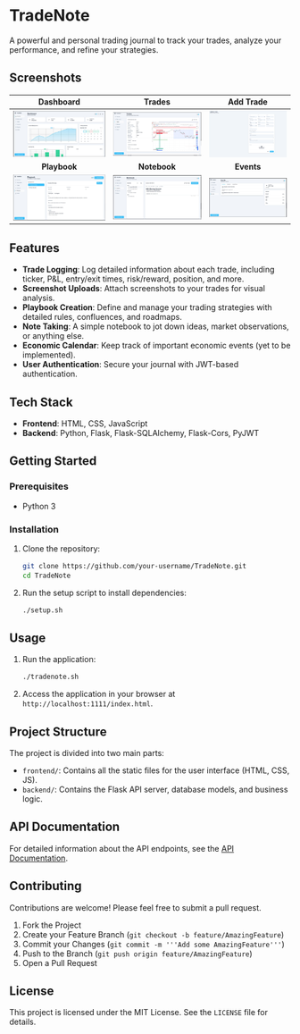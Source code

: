 # TradeNote

A powerful and personal trading journal to track your trades, analyze your performance, and refine your strategies.

## Screenshots

| Dashboard | Trades | Add Trade |
| :---: | :---: | :---: |
| ![Dashboard Screenshot](https://raw.githubusercontent.com/0xRahim/TradeNote/refs/heads/master/screenshots/dashboard.png)| ![Trades](https://raw.githubusercontent.com/0xRahim/TradeNote/refs/heads/master/screenshots/trades.png) | ![Add Trade](https://raw.githubusercontent.com/0xRahim/TradeNote/refs/heads/master/screenshots/add-trades.png) |
| **Playbook** | **Notebook** | **Events** |
| ![Playbook](https://raw.githubusercontent.com/0xRahim/TradeNote/refs/heads/master/screenshots/playbook.png) | ![Notebook](https://raw.githubusercontent.com/0xRahim/TradeNote/refs/heads/master/screenshots/notebook.png) | ![Events](https://raw.githubusercontent.com/0xRahim/TradeNote/refs/heads/master/screenshots/events.png) |

## Features

*   **Trade Logging**: Log detailed information about each trade, including ticker, P&L, entry/exit times, risk/reward, position, and more.
*   **Screenshot Uploads**: Attach screenshots to your trades for visual analysis.
*   **Playbook Creation**: Define and manage your trading strategies with detailed rules, confluences, and roadmaps.
*   **Note Taking**: A simple notebook to jot down ideas, market observations, or anything else.
*   **Economic Calendar**: Keep track of important economic events (yet to be implemented).
*   **User Authentication**: Secure your journal with JWT-based authentication.

## Tech Stack

*   **Frontend**: HTML, CSS, JavaScript
*   **Backend**: Python, Flask, Flask-SQLAlchemy, Flask-Cors, PyJWT

## Getting Started

### Prerequisites

*   Python 3

### Installation

1.  Clone the repository:
    ```bash
    git clone https://github.com/your-username/TradeNote.git
    cd TradeNote
    ```
2.  Run the setup script to install dependencies:
    ```bash
    ./setup.sh
    ```

## Usage

1.  Run the application:
    ```bash
    ./tradenote.sh
    ```
2.  Access the application in your browser at `http://localhost:1111/index.html`.

## Project Structure

The project is divided into two main parts:

*   `frontend/`: Contains all the static files for the user interface (HTML, CSS, JS).
*   `backend/`: Contains the Flask API server, database models, and business logic.

## API Documentation

For detailed information about the API endpoints, see the [API Documentation](docs/api_documentation.md).

## Contributing

Contributions are welcome! Please feel free to submit a pull request.

1.  Fork the Project
2.  Create your Feature Branch (`git checkout -b feature/AmazingFeature`)
3.  Commit your Changes (`git commit -m '''Add some AmazingFeature'''`)
4.  Push to the Branch (`git push origin feature/AmazingFeature`)
5.  Open a Pull Request

## License

This project is licensed under the MIT License. See the `LICENSE` file for details.
